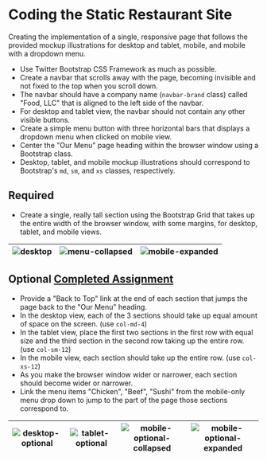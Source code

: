 # Coding the Static Restaurant Site
Creating the implementation of a single, responsive page that follows the provided mockup illustrations for desktop and tablet, mobile, and mobile with a dropdown menu.  
- Use Twitter Bootstrap CSS Framework as much as possible.
- Create a navbar that scrolls away with the page, becoming invisible and not fixed to the top when you scroll down.
- The navbar should have a company name (`navbar-brand` class) called "Food, LLC" that is aligned to the left side of the navbar.
- For desktop and tablet view, the navbar should not contain any other visible buttons.
- Create a simple menu button with three horizontal bars that displays a dropdown menu when clicked on mobile view.
- Center the "Our Menu" page heading within the browser window using a Bootstrap class.
- Desktop, tablet, and mobile mockup illustrations should correspond to Bootstrap's `md`, `sm`, and `xs` classes, respectively.
  
## Required 
- Create a single, really tall section using the Bootstrap Grid that takes up the entire width of the browser window, with some margins, for desktop, tablet, and mobile views.
  
![desktop](https://github.com/user-attachments/assets/2a1fde0c-5009-4637-8589-a6591f695093) |![menu-collapsed](https://github.com/user-attachments/assets/9163bbab-4f1e-4f55-8a44-f18e91bf1343) |![mobile-expanded](https://github.com/user-attachments/assets/fef7ac98-b2d0-4fa9-8401-ffe8ccee1e18)
--- | --- | --- |  
## Optional [Completed Assignment](https://sy-pk.github.io/study-html-css-javascript/Module%203/) 
- Provide a "Back to Top" link at the end of each section that jumps the page back to the "Our Menu" heading.
- In the desktop view, each of the 3 sections should take up equal amount of space on the screen. (use `col-md-4`)
- In the tablet view, place the first two sections in the first row with equal size and the third section in the second row taking up the entire row. (use `col-sm-12`)
- In the mobile view, each section should take up the entire row. (use `col-xs-12`)
- As you make the browser window wider or narrower, each section should become wider or narrower.
- Link the menu items "Chicken", "Beef", "Sushi" from the mobile-only menu drop down to jump to the part of the page those sections correspond to.
  
![desktop-optional](https://github.com/user-attachments/assets/9629ce97-f70d-419c-8210-fe2b88bb0d30) |![tablet-optional](https://github.com/user-attachments/assets/cb963caf-c8fd-45a5-b69b-4e0cc3f4c6a7) |![mobile-optional-collapsed](https://github.com/user-attachments/assets/14954be7-ce55-4fb1-85f3-66365e9363a8) |![mobile-optional-expanded](https://github.com/user-attachments/assets/0c69c843-28bc-4fe4-9a46-62ef9e848c47)
--- | --- | --- | --- |
